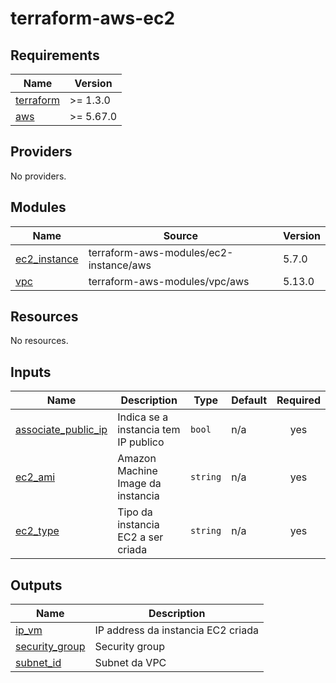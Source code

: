 # terraform-aws-ec2
<!-- BEGIN_TF_DOCS -->
## Requirements

| Name | Version |
|------|---------|
| <a name="requirement_terraform"></a> [terraform](#requirement\_terraform) | >= 1.3.0 |
| <a name="requirement_aws"></a> [aws](#requirement\_aws) | >= 5.67.0 |

## Providers

No providers.

## Modules

| Name | Source | Version |
|------|--------|---------|
| <a name="module_ec2_instance"></a> [ec2\_instance](#module\_ec2\_instance) | terraform-aws-modules/ec2-instance/aws | 5.7.0 |
| <a name="module_vpc"></a> [vpc](#module\_vpc) | terraform-aws-modules/vpc/aws | 5.13.0 |

## Resources

No resources.

## Inputs

| Name | Description | Type | Default | Required |
|------|-------------|------|---------|:--------:|
| <a name="input_associate_public_ip"></a> [associate\_public\_ip](#input\_associate\_public\_ip) | Indica se a instancia tem IP publico | `bool` | n/a | yes |
| <a name="input_ec2_ami"></a> [ec2\_ami](#input\_ec2\_ami) | Amazon Machine Image da instancia | `string` | n/a | yes |
| <a name="input_ec2_type"></a> [ec2\_type](#input\_ec2\_type) | Tipo da instancia EC2 a ser criada | `string` | n/a | yes |

## Outputs

| Name | Description |
|------|-------------|
| <a name="output_ip_vm"></a> [ip\_vm](#output\_ip\_vm) | IP address da instancia EC2 criada |
| <a name="output_security_group"></a> [security\_group](#output\_security\_group) | Security group |
| <a name="output_subnet_id"></a> [subnet\_id](#output\_subnet\_id) | Subnet da VPC |
<!-- END_TF_DOCS -->